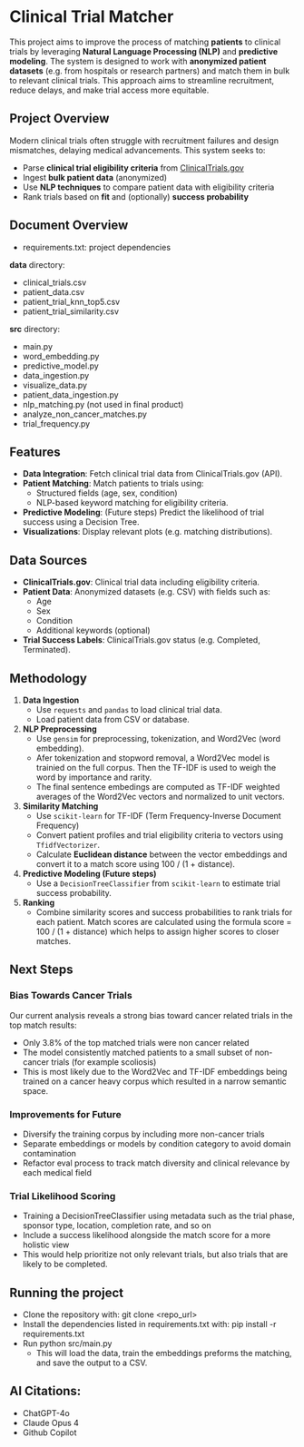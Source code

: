 # Clinical Trial Matcher

This project aims to improve the process of matching **patients** to clinical trials by leveraging **Natural Language Processing (NLP)** and **predictive modeling**. The system is designed to work with **anonymized patient datasets** (e.g. from hospitals or research partners) and match them in bulk to relevant clinical trials. This approach aims to streamline recruitment, reduce delays, and make trial access more equitable.

## Project Overview

Modern clinical trials often struggle with recruitment failures and design mismatches, delaying medical advancements. This system seeks to:

- Parse **clinical trial eligibility criteria** from [ClinicalTrials.gov](https://clinicaltrials.gov/)
- Ingest **bulk patient data** (anonymized)
- Use **NLP techniques** to compare patient data with eligibility criteria
- Rank trials based on **fit** and (optionally) **success probability**

## Document Overview
- requirements.txt: project dependencies

**data** directory:
  - clinical_trials.csv
  - patient_data.csv
  - patient_trial_knn_top5.csv
  - patient_trial_similarity.csv

**src** directory:
- main.py
- word_embedding.py
- predictive_model.py
- data_ingestion.py
- visualize_data.py
- patient_data_ingestion.py
- nlp_matching.py (not used in final product)
- analyze_non_cancer_matches.py
- trial_frequency.py

## Features

- **Data Integration**: Fetch clinical trial data from ClinicalTrials.gov (API).
- **Patient Matching**: Match patients to trials using:
  - Structured fields (age, sex, condition)
  - NLP-based keyword matching for eligibility criteria.
- **Predictive Modeling**: (Future steps) Predict the likelihood of trial success using a Decision Tree. 
- **Visualizations**: Display relevant plots (e.g. matching distributions).

## Data Sources

- **ClinicalTrials.gov**: Clinical trial data including eligibility criteria.
- **Patient Data**: Anonymized datasets (e.g. CSV) with fields such as:
  - Age
  - Sex
  - Condition
  - Additional keywords (optional)
- **Trial Success Labels**: ClinicalTrials.gov status (e.g. Completed, Terminated).

## Methodology

1. **Data Ingestion**
   - Use `requests` and `pandas` to load clinical trial data.
   - Load patient data from CSV or database.
2. **NLP Preprocessing**
   - Use `gensim` for preprocessing, tokenization, and Word2Vec (word embedding).
   - Afer tokenization and stopword removal, a Word2Vec model is trainied on the full corpus. Then the TF-IDF is used to weigh the word by importance and rarity.
   - The final sentence embedings are computed as TF-IDF weighted averages of the Word2Vec vectors and normalized to unit vectors. 
3. **Similarity Matching**
   - Use `scikit-learn` for TF-IDF (Term Frequency-Inverse Document Frequency)
   - Convert patient profiles and trial eligibility criteria to vectors using `TfidfVectorizer`.
   - Calculate **Euclidean distance** between the vector embeddings and convert it to a match score using 100 / (1 + distance).
4. **Predictive Modeling (Future steps)**
   - Use a `DecisionTreeClassifier` from `scikit-learn` to estimate trial success probability.
5. **Ranking**
   - Combine similarity scores and success probabilities to rank trials for each patient. Match scores are calculated using the formula score = 100 / (1 + distance) which helps to assign higher scores to closer matches.

## Next Steps

### Bias Towards Cancer Trials
Our current analysis reveals a strong bias toward cancer related trials in the top match results:
- Only 3.8% of the top matched trials were non cancer related
- The model consistently matched patients to a small subset of non-cancer trials (for example scoliosis)
- This is most likely due to the Word2Vec and TF-IDF embeddings being trained on a cancer heavy corpus which resulted in a narrow semantic space.

### Improvements for Future
- Diversify the training corpus by including more non-cancer trials
- Separate embeddings or models by condition category to avoid domain contamination
- Refactor eval process to track match diversity and clinical relevance by each medical field

### Trial Likelihood Scoring 
- Training a DecisionTreeClassifier using metadata such as the trial phase, sponsor type, location, completion rate, and so on
- Include a success likelihood alongside the match score for a more holistic view
- This would help prioritize not only relevant trials, but also trials that are likely to be completed.

## Running the project
- Clone the repository with: git clone <repo_url>
- Install the dependencies listed in requirements.txt with: pip install -r requirements.txt 
- Run python src/main.py
  - This will load the data, train the embeddings preforms the matching, and save the output to a CSV.

## AI Citations:
- ChatGPT-4o
- Claude Opus 4
- Github Copilot
